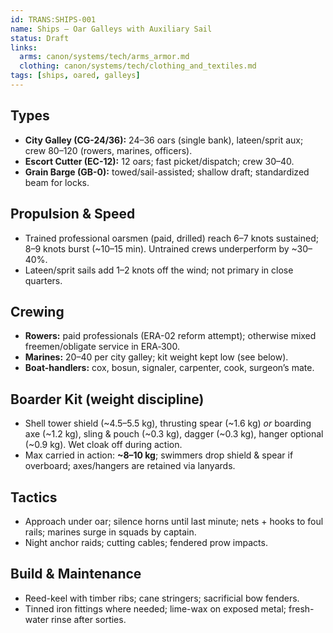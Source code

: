 ```yaml
---
id: TRANS:SHIPS-001
name: Ships — Oar Galleys with Auxiliary Sail
status: Draft
links:
  arms: canon/systems/tech/arms_armor.md
  clothing: canon/systems/tech/clothing_and_textiles.md
tags: [ships, oared, galleys]
---
```


## Types
- **City Galley (CG-24/36):** 24–36 oars (single bank), lateen/sprit aux; crew 80–120 (rowers, marines, officers).
- **Escort Cutter (EC-12):** 12 oars; fast picket/dispatch; crew 30–40.
- **Grain Barge (GB-0):** towed/sail-assisted; shallow draft; standardized beam for locks.

## Propulsion & Speed
- Trained professional oarsmen (paid, drilled) reach 6–7 knots sustained; 8–9 knots burst (~10–15 min). Untrained crews underperform by ~30–40%.
- Lateen/sprit sails add 1–2 knots off the wind; not primary in close quarters.

## Crewing
- **Rowers:** paid professionals (ERA-02 reform attempt); otherwise mixed freemen/obligate service in ERA‑300.
- **Marines:** 20–40 per city galley; kit weight kept low (see below).
- **Boat-handlers:** cox, bosun, signaler, carpenter, cook, surgeon’s mate.

## Boarder Kit (weight discipline)
- Shell tower shield (~4.5–5.5 kg), thrusting spear (~1.6 kg) *or* boarding axe (~1.2 kg), sling & pouch (~0.3 kg), dagger (~0.3 kg), hanger optional (~0.9 kg). Wet cloak off during action.
- Max carried in action: **~8–10 kg**; swimmers drop shield & spear if overboard; axes/hangers are retained via lanyards.

## Tactics
- Approach under oar; silence horns until last minute; nets + hooks to foul rails; marines surge in squads by captain.
- Night anchor raids; cutting cables; fendered prow impacts.

## Build & Maintenance
- Reed-keel with timber ribs; cane stringers; sacrificial bow fenders.
- Tinned iron fittings where needed; lime-wax on exposed metal; fresh-water rinse after sorties.
